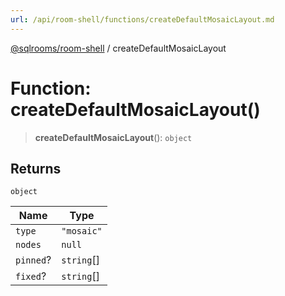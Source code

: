 ```yaml
---
url: /api/room-shell/functions/createDefaultMosaicLayout.md
---
```

[@sqlrooms/room-shell](../index.md) / createDefaultMosaicLayout

# Function: createDefaultMosaicLayout()

> **createDefaultMosaicLayout**(): `object`

## Returns

`object`

| Name | Type |
| ------ | ------ |
|  `type` | `"mosaic"` |
|  `nodes` | `null` | `string` | [`MosaicLayoutParent`](../type-aliases/MosaicLayoutParent.md) |
|  `pinned`? | `string`\[] |
|  `fixed`? | `string`\[] |

